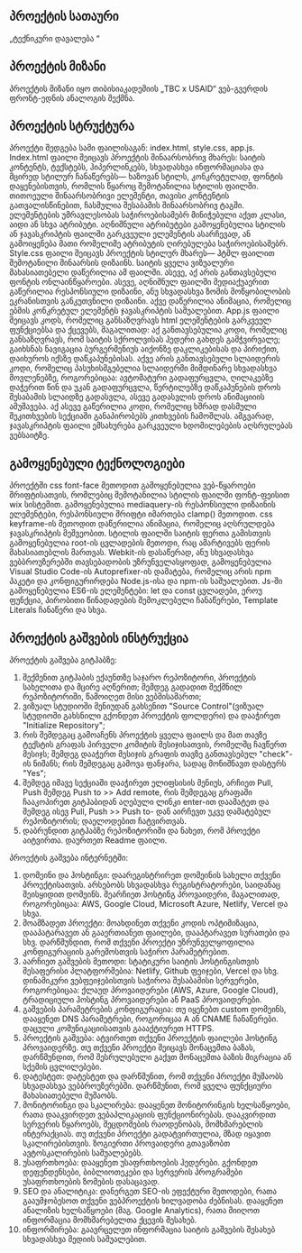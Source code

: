 ## პროექტის სათაური
„ტექნიკური დავალება “ 

## პროექტის მიზანი
პროექტის მიზანი იყო თიბისიაკადემიის „TBC x USAID“  ვებ-გვერდის ფრონტ-ედნის ანალოგის შექმნა.

## პროექტის სტრუქტურა
პროექტი შედგება სამი ფაილისაგან: index.html, style.css, app.js. 
Index.html ფაილი შეიცავს პროექტის შინაარსობრივ მხარეს: საიტის კონტენტს, ტექსტებს, ჰიპერლინკებს, სხვადასხვა ინფორმაციასა და მცირედ სტილურ ჩანაწერებს— ხაზოვან სტილს, კონკრეტულად, ფონტის დაყენებისთვის, რომლის წყაროც შემოტანილია სტილის ფაილში. თითოეული შინაარსობრივი ელემენტი, თავისი კონტენტის გათვალისწინებით, ჩასმულია შესაბამის შინაარსობრივ ტაგში. ელემენტების უმრავლესობას საჭიროებისამებრ მინიჭებული აქვთ კლასი, აიდი ან სხვა ატრიბუტი. აღნიშნული ატრიბუტები გამოყენებულია სტილის ან ჯავასკრიპტის ფაილში გარკვეული ელემენტის ასარჩევად, ან გამოიყენება მათი რომელიმე ატრიბუტის ღირებულება საჭიროებისამებრ. 
Style.css ფაილი შეიცავს პროექტის სტილურ მხარეს— ჰტმლ ფაილით შემოტანილი შინაარსის დიზაინს. საიტის ყველა ვიზუალური მახასიათებელი დაწერილია ამ ფაილში. ასევე, აქ არის განთავსებული ფონტის ონლაინწყაროები. ასევე, აღნიშნულ ფაილში მედიაქუაერით გაწერილია რესპონსიული დიზაინი, ანუ სხვადასხვა ზომის მოწყობილობის ეკრანისთვის განკუთვნილი დიზაინი. აქვე დაწერილია ანიმაცია, რომელიც ებმის კონკრეტულ ელემენტს ჯავასკრიპტის საშუალებით. 
App.js ფაილი შეიცავს კოდს, რომელიც განსაზღვრავს html ელემენტების გარკვეულ ფუნქციებსა და ქცევებს, მაგალითად:  აქ განთავსებულია კოდი, რომელიც განსაზღვრავს, რომ საიტის სქროლვისას ჰედერი გახდეს გამჭვირვალე; გაიხსნას ნავიგაცია ბურგერმენიუს აიქონზე დაკლიკებისას და პირიქით, დაიხუროს იქსზე დაწკაპუნებისას. აქვე არის განთავსებული სლაიდერის კოდი, რომელიც პასუხისმგებელია სლაიდერში მიმდინარე სხვადასხვა მოვლენებზე, როგორებიცაა: ავტომატური გადაფურცვლა, ღილაკებზე დაჭერით წინ და უკან გადაფურცვლა, წერტილებზე დაწკაპუნების დროს შესაბამის სლაიდზე გადასვლა, ასევე გადასვლის დროს ანიმაციიის ამუშავება. აქ ასევე გაწერილია კოდი, რომელიც ხშრად დასმული შეკითხვების სექციაში განაპირობებს კითხვების ჩამოშლას. ამგვარად, ჯავასკრიპტის ფაილი ემსახურება გარკვეული ხდომილებების აღსრულებას ვებსაიტზე.

## გამოყენებული ტექნოლოგიები
პროექტში css font-face მეთოდით გამოყენებულია ვებ-წყაროები შრიფტისათვის, რომლებიც შემოტანილია სტილის ფაილში ფონტ-ფეისით wix სისტემით. 
გამოყენებულია mediaquery-ის რესპონსიული დიზაინის ელემენტები, რესპონსიული შრიფტი იმართება clamp() მეთოდით.
css keyframe-ის მეთოდით დაწერილია ანიმაცია, რომელიც აღსრულდება ჯავასკრიპტის მეშვეობით.
სტილის ფაილში საიტის ფერთა გამისთვის გამოყენებულია root-ის ცვლადების მეთოდი, რაც ამარტივებს ფერის მახასიათებლის მართვას.
	Webkit-ის დასაწერად, ანუ სხვადასხვა ვებბროუზერებში თავსებადობის უზრუნველასყოფად, გამოყენებულია Visual Studio Code-ის Autoprefixer-ის დამატება, რომელიც არის npm პაკეტი და კონფიგურირდება Node.js-ისა და npm-ის საშუალებით. 
	Js-ში გამოყენებულია ES6-ის ელემენტები: let და const ცვლადები, ეროუ ფუნქცია, პირობითი წინადადების შემოკლებული ჩანაწერები, Template Literals ჩანაწერი და სხვა. 

## პროექტის გაშვების ინსტრუქცია
პროექტის გაშვება გიტჰაბზე:
1.	შექმენით გიტჰაბის ექაუნთზე საჯარო რეპოზიტორი, პროექტის სახელითა და მცირე აღწერით; შემდეგ გადადით შექმნილ რეპოზიტორიში, წამოიღეთ მისი ვებმისამართი;
2.	ვიზუალ სტუდიოში მენიუდან გახსენით "Source Control"(ვიზუალ სტუდიოში გახსნილი გქონდეთ პროექტის ფოლდერი) და დააჭირეთ  "Initialize Repository";
3.	რის შემდეგაც გამოაჩენს პროექტის ყველა ფაილს და მათ თავზე ტექსტის გრაფას პირველი კომიტის მესიჯისათვის, რომელშც ჩავწერთ მესიჯს; შემდეგ დააჭერთ მესიჯის გრაფის თავზე განთავსებულ "check"-ის ნიშანს; რის შემდეგაც გამოვა ფანჯარა, სადაც მონიშნავთ დასტურს "Yes";
4.	შემდეგ იმავე სექციაში დააჭირეთ ელიფსისის მენიუს, არჩიეთ Pull, Push შემდეგ Push to >> Add remote, რის შემდეგაც გრაფაში ჩააკოპირეთ გიტჰაბიდან აღებული ლინკი enter-ით დაამატეთ და შემდეგ ისევ Pull, Push >> Push to- დან აირჩევთ უკვე დამატებულ რეპოზიტორის; დაელოდებით ჩატვირთვას.
5.	დაბრუნდით გიტჰაბზე რეპოზიტორიში და ნახეთ, რომ პროექტი აიტვირთა. დაურთეთ Readme ფაილი.


პროექტის გაშვება ინტერნეტში:
1.	დომეინი და ჰოსტინგი:
დაარეგისტრირეთ დომეინის სახელი თქვენი პროექტისათვის. არსებობს სხვადასხვა რეგისტრატორები, საიდანაც შეისყიდით დომეინს. შეარჩიეთ ჰოსტინგ პროვაიდერი, მაგალითად, როგორებიცაა: AWS, Google Cloud, Microsoft Azure, Netlify, Vercel და სხვა.
2.	მოამზადეთ პროექტი:
მოახდინეთ თქვენი კოდის ოპტიმიზაცია, დააპატარავეთ ან გააერთიანეთ ფაილები, დააპტარავეთ სურათები და სხვ. დარწმუნდით, რომ თქვენი პროექტი უზრუნველყოფილია კონფიგურაციის გარემოსთვის საჭირო პარამეტრებით.
3.	აარჩიეთ გაშვების მეთოდი:
სტატიკური საიტის ჰოსტინგისთვის შესაფერისი პლატფორმებია: Netlify, Github ფეიჯები, Vercel და სხვ. დინამიკური ვებფეიჯებისთვის საჭიროა შესაბამისი სერვერები, როგორებიცაა: ქლაუდ პროვაიდერები (AWS, Azure, Google Cloud), ტრადიციული ჰოსტინგ პროვაიდერები ან PaaS პროვაიდერები.
4.	გაშვების პარამეტრების კონფიგურაცია:
თუ იყენებთ custom დომეინს, დააყენეთ DNS პარამეტრები, როგორიცაა A ან CNAME ჩანაწერები. დაცული კომუნიკაციისათვის გაააქტიურეთ HTTPS. 
5.	პროექტის გაშვება:
ატვირთეთ თქვენი პროექტის ფაილები ჰოსტინგ პროვაიდერზე. თუ თქვენი პროექტი შეიცავს მონაცემთა ბაზას, დარწმუნდით, რომ შესრულებული გაქვთ მონაცემთა ბაზის მიგრაცია ან სქემის ცვლილებები.
6.	დატესტეთ:
დატესტეთ და დარწმუნით, რომ თქვენი პროექტი მუშაობს სხვადასხვა ვებბროუზერებში. დარწმუნით, რომ ყველა ფუნქციური მახასიათებელი მუშაობს. 
7.	მონიტორინგი და სკალირება:
დააყენეთ მონიტორინგის ხელსაწყოები, რათა დააკვირდეთ ვებაპლიკაციის ფუნქციონირებას. დააკვირდით სერვერის წყაროებს, შეცდომების რაოდენობას, მომხმარებლის ინტერაქციას. თუ თქვენი პროექტი გადატვირთულია, მზად იყავით სკალირებისთვის. ზოგიერთი პროვაიდერი გთავაზობთ ავტოსკალირების საშუალებებს. 
8.	უსაფრთხოება:
დააყენეთ უსაფრთხოების ჰედერები. გქონდეთ დეფენდენსები, ბიბლიოთეკები და სერვერის პროგრამები უსაფრთხოების ზომების დასაცავად.
9.	SEO და ანალიტიკა:
დანერგეთ SEO-ის ეფექტური მეთოდები, რათა გააუმჯობესოთ თქვენი ვებპროექტის ხილვადობა ძებნისას. დააყენეთ ანალიზის ხელსაწყოები (მაგ. Google Analytics), რათა მიიღოთ ინფორმაცია მომხმარებელთა ქცევის შესახებ.
10.	ინფორმირება:
გაავრცელეთ ინფორმაცია საიტის გაშვების შესახებ სხვადასხვა მედიის საშუალებით. 

